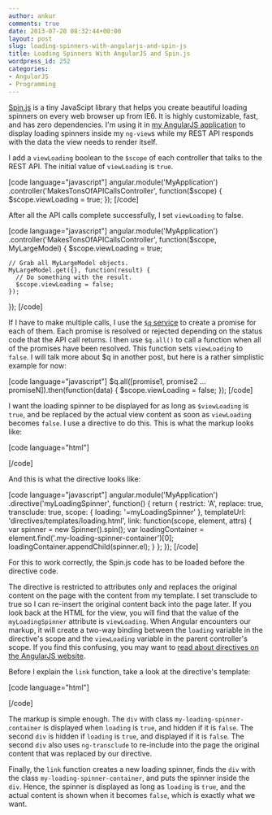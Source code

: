 ```yaml
---
author: ankur
comments: true
date: 2013-07-20 08:32:44+00:00
layout: post
slug: loading-spinners-with-angularjs-and-spin-js
title: Loading Spinners With AngularJS and Spin.js
wordpress_id: 252
categories:
- AngularJS
- Programming
---
```


[Spin.js](http://fgnass.github.io/spin.js/) is a tiny JavaScipt library that helps you create beautiful loading spinners on every web browser up from IE6. It is highly customizable, fast, and has zero dependencies. I'm using it in [my AngularJS application](http://github.com/GeneralMaximus/secondhand-web) to display loading spinners inside my `ng-view`s while my REST API responds with the data the view needs to render itself.

I add a `viewLoading` boolean to the `$scope` of each controller that talks to the REST API. The initial value of `viewLoading` is `true`.

[code language="javascript"]
angular.module('MyApplication')
  .controller('MakesTonsOfAPICallsController', function($scope) {
    $scope.viewLoading = true;
  });
[/code]

After all the API calls complete successfully, I set `viewLoading` to false.

[code language="javascript"]
angular.module('MyApplication')
  .controller('MakesTonsOfAPICallsController', function($scope, MyLargeModel) {
    $scope.viewLoading = true;

    // Grab all MyLargeModel objects.
    MyLargeModel.get({}, function(result) {
      // Do something with the result.
      $scope.viewLoading = false;
    });
  });
[/code]

If I have to make multiple calls, I use the [`$q` service](http://docs.angularjs.org/api/ng.$q) to create a promise for each of them. Each promise is resolved or rejected depending on the status code that the API call returns. I then use `$q.all()` to call a function when all of the promises have been resolved. This function sets `viewLoading` to `false`. I will talk more about $q in another post, but here is a rather simplistic example for now:

[code language="javascript"]
$q.all([promise1, promise2 ... promiseN]).then(function(data) {
  $scope.viewLoading = false;
});
[/code]

I want the loading spinner to be displayed for as long as `$viewLoading` is `true`, and be replaced by the actual view content as soon as `viewLoading` becomes `false`. I use a directive to do this. This is what the markup looks like:

[code language="html"]
<div ng-controller="MakesTonsOfAPICallsController">
  <div my-loading-spinner="viewLoading">
    <!-- actual view content goes here. -->
  </div>
</div>
[/code]

And this is what the directive looks like:

[code language="javascript"]
angular.module('MyApplication')
  .directive('myLoadingSpinner', function() {
    return {
      restrict: 'A',
      replace: true,
      transclude: true,
      scope: {
        loading: '=myLoadingSpinner'
      },
      templateUrl: 'directives/templates/loading.html',
      link: function(scope, element, attrs) {
        var spinner = new Spinner().spin();
        var loadingContainer = element.find('.my-loading-spinner-container')[0];
        loadingContainer.appendChild(spinner.el);
      }
    };
  });
[/code]

For this to work correctly, the Spin.js code has to be loaded before the directive code.

The directive is restricted to attributes only and replaces the original content on the page with the content from my template. I set transclude to true so I can re-insert the original content back into the page later. If you look back at the HTML for the view, you will find that the value of the `myLoadingSpinner` attribute is `viewLoading`. When Angular encounters our markup, it will create a two-way binding between the `loading` variable in the directive's scope and the `viewLoading` variable in the parent controller's scope. If you find this confusing, you may want to [read about directives on the AngularJS website](http://docs.angularjs.org/guide/directive).

Before I explain the `link` function, take a look at the directive's template:

[code language="html"]
<div>
  <div ng-show="loading" class="my-loading-spinner-container"></div>
  <div ng-hide="loading" ng-transclude></div>
</div>
[/code]

The markup is simple enough. The `div` with class `my-loading-spinner-container` is displayed when `loading` is `true`, and hidden if it is `false`. The second `div` is hidden if `loading` is `true`, and displayed if it is `false`. The second `div` also uses `ng-transclude` to re-include into the page the original content that was replaced by our directive.

Finally, the `link` function creates a new loading spinner, finds the `div` with the class `my-loading-spinner-container`, and puts the spinner inside the `div`. Hence, the spinner is displayed as long as `loading` is `true`, and the actual content is shown when it becomes `false`, which is exactly what we want.
